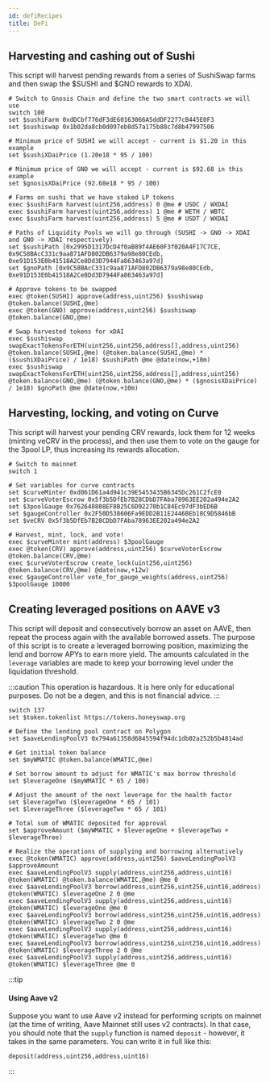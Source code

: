 ```yaml
---
id: defiRecipes
title: DeFi
---
```

## Harvesting and cashing out of Sushi
This script will harvest pending rewards from a series of SushiSwap farms and then swap the $SUSHI and $GNO rewards to XDAI.

```
# Switch to Gnosis Chain and define the two smart contracts we will use
switch 100
set $sushiFarm 0xdDCbf776dF3dE60163066A5ddDF2277cB445E0F3
set $sushiswap 0x1b02da8cb0d097eb8d57a175b88c7d8b47997506

# Minimum price of SUSHI we will accept - current is $1.20 in this example
set $sushiXDaiPrice (1.20e18 * 95 / 100)

# Minimum price of GNO we will accept - current is $92.68 in this example
set $gnosisXDaiPrice (92.68e18 * 95 / 100)

# Farms on sushi that we have staked LP tokens
exec $sushiFarm harvest(uint256,address) 0 @me # USDC / WXDAI
exec $sushiFarm harvest(uint256,address) 1 @me # WETH / WBTC
exec $sushiFarm harvest(uint256,address) 5 @me # USDT / WXDAI

# Paths of Liquidity Pools we will go through (SUSHI -> GNO -> XDAI and GNO -> XDAI respectively) 
set $sushiPath [0x2995D1317DcD4f0aB89f4AE60F3f020A4F17C7CE, 0x9C58BAcC331c9aa871AFD802DB6379a98e80CEdb, 0xe91D153E0b41518A2Ce8Dd3D7944Fa863463a97d]
set $gnoPath [0x9C58BAcC331c9aa871AFD802DB6379a98e80CEdb, 0xe91D153E0b41518A2Ce8Dd3D7944Fa863463a97d]

# Approve tokens to be swapped
exec @token(SUSHI) approve(address,uint256) $sushiswap @token.balance(SUSHI,@me) 
exec @token(GNO) approve(address,uint256) $sushiswap @token.balance(GNO,@me) 

# Swap harvested tokens for xDAI
exec $sushiswap swapExactTokensForETH(uint256,uint256,address[],address,uint256) @token.balance(SUSHI,@me) (@token.balance(SUSHI,@me) * ($sushiXDaiPrice) / 1e18) $sushiPath @me @date(now,+10m)
exec $sushiswap swapExactTokensForETH(uint256,uint256,address[],address,uint256) @token.balance(GNO,@me) (@token.balance(GNO,@me) * ($gnosisXDaiPrice) / 1e18) $gnoPath @me @date(now,+10m)
```

## Harvesting, locking, and voting on Curve 
This script will harvest your pending CRV rewards, lock them for 12 weeks (minting veCRV in the process), and then use them to vote on the gauge for the 3pool LP, thus increasing its rewards allocation. 
```
# Switch to mainnet
switch 1

# Set variables for curve contracts
set $curveMinter 0xd061D61a4d941c39E5453435B6345Dc261C2fcE0
set $curveVoterEscrow 0x5f3b5DfEb7B28CDbD7FAba78963EE202a494e2A2
set $3poolGauge 0x762648808EF8B25C6D92270b1C84Ec97dF3bED6B
set $gaugeController 0x2F50D538606Fa9EDD2B11E2446BEb18C9D5846bB
set $veCRV 0x5f3b5DfEb7B28CDbD7FAba78963EE202a494e2A2

# Harvest, mint, lock, and vote!
exec $curveMinter mint(address) $3poolGauge 
exec @token(CRV) approve(address,uint256) $curveVoterEscrow @token.balance(CRV,@me) 
exec $curveVoterEscrow create_lock(uint256,uint256) @token.balance(CRV,@me) @date(now,+12w) 
exec $gaugeController vote_for_gauge_weights(address,uint256) $3poolGauge 10000 
```

## Creating leveraged positions on AAVE v3
This script will deposit and consecutively borrow an asset on AAVE, then repeat the process again with the available borrowed assets. The purpose of this script is to create a leveraged borrowing position, maximizing the lend and borrow APYs to earn more yield. The amounts calculated in the `leverage` variables are made to keep your borrowing level under the liquidation threshold.

:::caution
This operation is hazardous. It is here only for educational purposes. Do not be a degen, and this is not financial advice.
:::
```
switch 137
set $token.tokenlist https://tokens.honeyswap.org

# Define the lending pool contract on Polygon
set $aaveLendingPoolV3 0x794a61358d6845594f94dc1db02a252b5b4814ad

# Get initial token balance
set $myWMATIC @token.balance(WMATIC,@me)

# Set borrow amount to adjust for WMATIC's max borrow threshold
set $leverageOne ($myWMATIC * 65 / 100)

# Adjust the amount of the next leverage for the health factor
set $leverageTwo ($leverageOne * 65 / 101)
set $leverageThree ($leverageTwo * 65 / 101)

# Total sum of WMATIC deposited for approval
set $approveAmount ($myWMATIC + $leverageOne + $leverageTwo + $leverageThree)

# Realize the operations of supplying and borrowing alternatively
exec @token(WMATIC) approve(address,uint256) $aaveLendingPoolV3 $approveAmount
exec $aaveLendingPoolV3 supply(address,uint256,address,uint16) @token(WMATIC) @token.balance(WMATIC,@me) @me 0
exec $aaveLendingPoolV3 borrow(address,uint256,uint256,uint16,address) @token(WMATIC) $leverageOne 2 0 @me
exec $aaveLendingPoolV3 supply(address,uint256,address,uint16) @token(WMATIC) $leverageOne @me 0
exec $aaveLendingPoolV3 borrow(address,uint256,uint256,uint16,address) @token(WMATIC) $leverageTwo 2 0 @me
exec $aaveLendingPoolV3 supply(address,uint256,address,uint16) @token(WMATIC) $leverageTwo @me 0
exec $aaveLendingPoolV3 borrow(address,uint256,uint256,uint16,address) @token(WMATIC) $leverageThree 2 0 @me
exec $aaveLendingPoolV3 supply(address,uint256,address,uint16) @token(WMATIC) $leverageThree @me 0
```


:::tip
#### Using Aave v2

Suppose you want to use Aave v2 instead for performing scripts on mainnet (at the time of writing, Aave Mainnet still uses v2 contracts). In that case, you should note that the
`supply` function is named `deposit` - however, it takes in the same parameters. You can write it in full like this:

```
deposit(address,uint256,address,uint16)
```
:::

